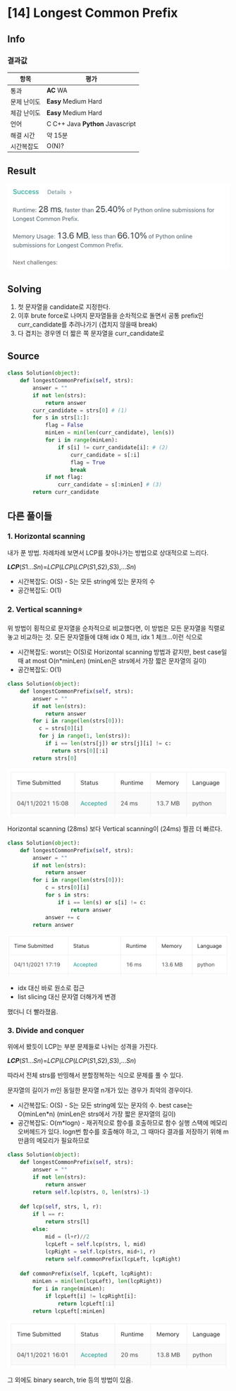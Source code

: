 # [14] Longest Common Prefix

## Info

### 결과값

| 항목        | 평가                             |
| ----------- | -------------------------------- |
| 통과        | **AC** WA                        |
| 문제 난이도 | **Easy** Medium Hard             |
| 체감 난이도 | **Easy** Medium Hard             |
| 언어        | C C++ Java **Python** Javascript |
| 해결 시간   | 약 15분                          |
| 시간복잡도  | O(N)?                            |

## Result

<img src="image-20210411164632703.png" alt="image-20210411164632703" style="zoom:50%;" />

## Solving

1. 첫 문자열을 candidate로 지정한다.
2. 이후 brute force로 나머지 문자열들을 순차적으로 돌면서 공통 prefix인 curr_candidate를 추려나가기 (겹치지 않을때 break)
3. 다 겹치는 경우엔 더 짧은 쪽 문자열을 curr_candidate로

## Source

```python
class Solution(object):
    def longestCommonPrefix(self, strs):
        answer = "" 
        if not len(strs):
            return answer
        curr_candidate = strs[0] # (1)
        for s in strs[1:]:
            flag = False
            minLen = min(len(curr_candidate), len(s))
            for i in range(minLen):
                if s[i] != curr_candidate[i]: # (2)
                    curr_candidate = s[:i]
                    flag = True
                    break
            if not flag:
                curr_candidate = s[:minLen] # (3)
        return curr_candidate
```

## 다른 풀이들

### 1. Horizontal scanning

내가 푼 방법. 차례차례 보면서 LCP를 찾아나가는 방법으로 상대적으로 느리다.

***LCP***(*S*1…*Sn*)=*LCP*(*LCP*(*LCP*(*S*1,*S*2),*S*3),…*Sn*)

- 시간복잡도: O(S) - S는 모든 string에 있는 문자의 수
- 공간복잡도: O(1)

### 2. Vertical scanning⭐️

위 방법이 횡적으로 문자열을 순차적으로 비교했다면, 이 방법은 모든 문자열을 직렬로 놓고 비교하는 것. 모든 문자열들에 대해 idx 0 체크, idx 1 체크...이런 식으로

- 시간복잡도: worst는 O(S)로 Horizontal scanning 방법과 같지만, best case일 때 at most O(n*minLen) (minLen은 strs에서 가장 짧은 문자열의 길이)
- 공간복잡도: O(1)

```python
class Solution(object):
    def longestCommonPrefix(self, strs):
        answer = "" 
        if not len(strs):
            return answer
        for i in range(len(strs[0])):
          c = strs[0][i]
          for j in range(1, len(strs)):
            if i == len(strs[j]) or strs[j][i] != c:
              return strs[0][:i]
        return strs[0]
```

<img src="image-20210411150815483.png" alt="image-20210411150815483" style="zoom:50%;" />

Horizontal scanning (28ms) 보다 Vertical scanning이 (24ms) 찔끔 더 빠르다.

```python
class Solution(object):
    def longestCommonPrefix(self, strs):
        answer = "" 
        if not len(strs):
            return answer
        for i in range(len(strs[0])):
            c = strs[0][i]
            for s in strs:
                if i == len(s) or s[i] != c:
                    return answer
            answer += c
        return answer
```

<img src="image-20210411172029738.png" alt="image-20210411172029738" style="zoom:50%;" />

- idx 대신 바로 원소로 접근
- list slicing 대신 문자열 더해가게 변경

했더니 더 빨라졌음.

### 3. Divide and conquer

위에서 봤듯이 LCP는 부분 문제들로 나뉘는 성격을 가진다.

***LCP***(*S*1…*Sn*)=*LCP*(*LCP*(*LCP*(*S*1,*S*2),*S*3),…*Sn*)

따라서 전체 strs를 반띵해서 분할정복하는 식으로 문제를 풀 수 있다.

문자열의 길이가 m인 동일한 문자열 n개가 있는 경우가 최악의 경우이다.

- 시간복잡도: O(S) - S는 모든 string에 있는 문자의 수. best case는 O(minLen*n)  (minLen은 strs에서 가장 짧은 문자열의 길이)
- 공간복잡도: O(m*logn) - 재귀적으로 함수를 호출하므로 함수 실행 스택에 메모리 오버헤드가 있다. logn번 함수를 호출해야 하고, 그 때마다 결과를 저장하기 위해 m만큼의 메모리가 필요하므로

```python
class Solution(object):
    def longestCommonPrefix(self, strs):
        answer = ""
        if not len(strs):
            return answer
        return self.lcp(strs, 0, len(strs)-1)

    def lcp(self, strs, l, r):
        if l == r:
            return strs[l]
        else:
            mid = (l+r)//2
            lcpLeft = self.lcp(strs, l, mid)
            lcpRight = self.lcp(strs, mid+1, r)
            return self.commonPrefix(lcpLeft, lcpRight)

    def commonPrefix(self, lcpLeft, lcpRight):
        minLen = min(len(lcpLeft), len(lcpRight))
        for i in range(minLen):
            if lcpLeft[i] != lcpRight[i]:
                return lcpLeft[:i]
        return lcpLeft[:minLen]
```

<img src="image-20210411161728353.png" alt="image-20210411161728353" style="zoom:50%;" />

그 외에도 binary search, trie 등의 방법이 있음.



